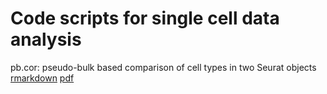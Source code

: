# Code scripts for single cell data analysis

pb.cor: pseudo-bulk based comparison of cell types in two Seurat objects [rmarkdown](/pb.cor.rmd) [pdf](/pb.cor.pdf)
